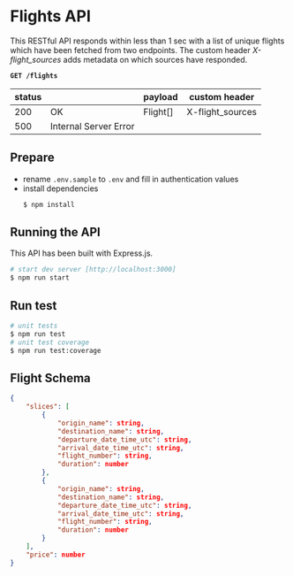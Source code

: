 # Flights API

This RESTful API responds within less than 1 sec with a list of unique flights which have been fetched from two endpoints.
The custom header _X-flight_sources_ adds metadata on which sources have responded.

**`GET /flights`**

| status |                       | payload  | custom header    |
| ------ | --------------------- | -------- | ---------------- |
| 200    | OK                    | Flight[] | X-flight_sources |
| 500    | Internal Server Error |          |                  |

## Prepare

- rename `.env.sample` to `.env` and fill in authentication values
- install dependencies
  ```bash
  $ npm install
  ```

## Running the API

This API has been built with Express.js.

```bash
# start dev server [http://localhost:3000]
$ npm run start
```

## Run test

```bash
# unit tests
$ npm run test
# unit test coverage
$ npm run test:coverage
```

## Flight Schema

```json
{
    "slices": [
        {
            "origin_name": string,
            "destination_name": string,
            "departure_date_time_utc": string,
            "arrival_date_time_utc": string,
            "flight_number": string,
            "duration": number
        },
        {
            "origin_name": string,
            "destination_name": string,
            "departure_date_time_utc": string,
            "arrival_date_time_utc": string,
            "flight_number": string,
            "duration": number
        }
    ],
    "price": number
}
```
